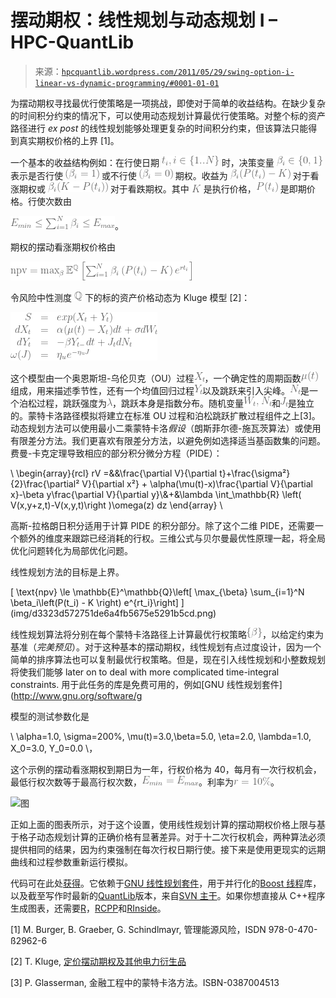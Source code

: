 <!--yml

类别：未分类

日期：2024-05-17 23:40:05

-->

# 摆动期权：线性规划与动态规划 I – HPC-QuantLib

> 来源：[`hpcquantlib.wordpress.com/2011/05/29/swing-option-i-linear-vs-dynamic-programming/#0001-01-01`](https://hpcquantlib.wordpress.com/2011/05/29/swing-option-i-linear-vs-dynamic-programming/#0001-01-01)

为摆动期权寻找最优行使策略是一项挑战，即使对于简单的收益结构。在缺少复杂的时间积分约束的情况下，可以使用动态规划计算最优行使策略。对整个标的资产路径进行 *ex post* 的线性规划能够处理更复杂的时间积分约束，但该算法只能得到真实期权价格的上界 [1]。

一个基本的收益结构例如：在行使日期 ![t_i, i\in\{1..N\}](img/ceb7402f3d0d2dd826076a0feaa3b25e.png) 时，决策变量 ![\beta_i\in\{0,1\}](img/14f0ae1ade7291e90648b241544494cb.png) 表示是否行使 ![(\beta_i=1)](img/55b71e53ca8639f44d82e937c1c4dcd3.png) 或不行使 ![(\beta_i=0)](img/b9db13e10d2f21a5d9722ac3d5be68de.png) 期权。收益为 ![\beta_i (P(t_i)-K)](img/a79acf140baa7d65b986a73d84feb4e8.png) 对于看涨期权或 ![\beta_i(K-P(t_i))](img/607f2105f2f287fc46cae44efebe5298.png) 对于看跌期权。其中 ![K](img/7fbda8d36d2bb059dcc3ef722b1f7c78.png) 是执行价格，![P(t_i)](img/a34bd0cc174927dcc1f6360b85e0f7e0.png) 是即期价格。行使次数由

![E_{min} \le \sum_{i=1}^N \beta_i \le E_{max}](img/87f9ef1bd007e87335bde8c4bf967923.png)。

期权的摆动看涨期权价格由

![\text{npv} = \max_{\beta}\mathbb{E}^\mathbb{Q} \left[ \sum_{i=1}^N \beta_i \left( P(t_i) - K\right)e^{rt_i}\right]](img/81f6ce454db48d6841abb4b35ef23406.png)

令风险中性测度 ![\mathbb{Q}](img/5303e8e873ee25c92b0ce4499aa13f42.png) 下的标的资产价格动态为 Kluge 模型 [2]：

![\begin{array}{rcl} S &=& exp(X_t + Y_t) \\ dX_t &=& \alpha(\mu(t)-X_t)dt + \sigma dW_t \\ dY_t &=& -\beta Y_{t-}dt + J_tdN_t \\ \omega(J)&=& \eta_u e^{-\eta_u J} \end{array}](img/26404891dce6827104120e026b6228fc.png)

这个模型由一个奥恩斯坦-乌伦贝克（OU）过程![X_t](img/bac49ad8e6c0a4d679f98639122d578f.png)，一个确定性的周期函数![\mu(t)](img/fbf2ff543464902ce67787f23dc78cd2.png)组成，用来描述季节性，还有一个均值回归过程![Y_t](img/f6195da594b33c3d1302f6dd33eaf94d.png)以及跳跃来引入尖峰。![N_t](img/c6d44fd3b9c210c1d0e71a4a31edb3dc.png)是一个泊松过程，跳跃强度为![\lambda](img/4a42b8a415b6b944138e18b71269a40a.png)，跳跃本身是指数分布。随机变量![W_t, N_t](img/bb74d9d6f7f62360527ae50bf2908bf9.png)和![J_t](img/97d07d8e4f632ef05d60a661bf325be8.png)是独立的。蒙特卡洛路径模拟将建立在标准 OU 过程和泊松跳跃扩散过程组件之上[3]。动态规划方法可以使用最小二乘蒙特卡洛*假设*（朗斯菲尔德-施瓦茨算法）或使用有限差分方法。我们更喜欢有限差分方法，以避免例如选择适当基函数集的问题。费曼-卡克定理导致相应的部分积分微分方程（PIDE）：

\ \begin{array}{rcl} rV =&&\frac{\partial V}{\partial t}+\frac{\sigma²}{2}\frac{\partial² V}{\partial x²} + \alpha(\mu(t)-x)\frac{\partial V}{\partial x}-\beta y\frac{\partial V}{\partial y}\\&+&\lambda \int_\mathbb{R} \left( V(x,y+z,t)-V(x,y,t)\right )\omega(z) dz \end{array} \

高斯-拉格朗日积分适用于计算 PIDE 的积分部分。除了这个二维 PIDE，还需要一个额外的维度来跟踪已经消耗的行权。三维公式与贝尔曼最优性原理一起，将全局优化问题转化为局部优化问题。

线性规划方法的目标是上界。

\[ \text{npv} \le \mathbb{E}^\mathbb{Q}\left[ \max_{\beta} \sum_{i=1}^N \beta_i\left(P(t_i) - K \right) e^{rt_i}\right] \](img/d3323d572751de6a4fb5675e5291b5cd.png)

线性规划算法将分别在每个蒙特卡洛路径上计算最优行权策略![\left\{ \beta \right\}](img/4f009d2460fee1e8452a41c85c6921d4.png)，以给定约束为基准（*完美预见*）。对于这种基本的摆动期权，线性规划有点过度设计，因为一个简单的排序算法也可以复制最优行权策略。但是，现在引入线性规划和小整数规划将使我们能够 later on to deal with more complicated time-integral constraints. 用于此任务的库是免费可用的，例如[GNU 线性规划套件](http://www.gnu.org/software/g

模型的测试参数化是

\ \alpha=1.0, \sigma=200\%, \mu(t)=3.0,\beta=5.0, \eta=2.0, \lambda=1.0, X_0=3.0, Y_0=0.0 \，

这个示例的摆动看涨期权到期日为一年，行权价格为 40，每月有一次行权机会，最低行权次数等于最高行权次数，![E_{min} = E_{max}](img/499cc638eb418659cf82efd80b3cb754.png)。利率为![r=10\%](img/fb7aa0e0aa181469fc7643400a87d281.png)。

![图](https://hpcquantlib.wordpress.com/wp-content/uploads/2011/05/plot8.png)

正如上面的图表所示，对于这个设置，使用线性规划计算的摆动期权价格上限与基于格子动态规划计算的正确价格有显著差异。对于十二次行权机会，两种算法必须提供相同的结果，因为约束强制在每次行权日期行使。接下来是使用更现实的远期曲线和过程参数重新运行模拟。

代码可在此处[获得](http://hpc-quantlib.de/src/simpleswing.zip)。它依赖于[GNU 线性规划套件](http://www.gnu.org/software/glpk/)，用于并行化的[Boost 线程](http://www.boost.org)库，以及截至写作时最新的[QuantLib](http://www.quantlib.org)版本，来自[SVN 主干](http://sourceforge.net/p/quantlib/code/HEAD/tree/)。如果你想直接从 C++程序生成图表，还需要[R](http://www.r-project.org/)，[RCPP](http://cran.r-project.org/web/packages/Rcpp/index.html)和[RInside](http://cran.r-project.org/web/packages/RInside/index.html)。

[1] M. Burger, B. Graeber, G. Schindlmayr, 管理能源风险，ISDN 978-0-470-ß2962-6

[2] T. Kluge, [定价摆动期权及其他电力衍生品](http://eprints.maths.ox.ac.uk/246/1/kluge.pdf)

[3] P. Glasserman, 金融工程中的蒙特卡洛方法。ISBN-0387004513
